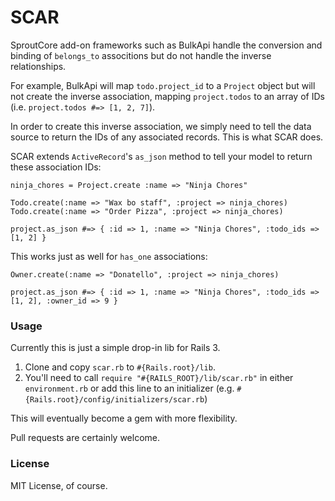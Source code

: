 # SCAR

SproutCore add-on frameworks such as BulkApi handle the conversion and binding of `belongs_to` associtions but do not handle the inverse relationships.

For example, BulkApi will map `todo.project_id` to a `Project` object but will not create the inverse association, mapping `project.todos` to an array of IDs (i.e. `project.todos #=> [1, 2, 7]`).

In order to create this inverse association, we simply need to tell the data source to return the IDs of any associated records. This is what SCAR does.

SCAR extends `ActiveRecord`'s `as_json` method to tell your model to return these association IDs:

    ninja_chores = Project.create :name => "Ninja Chores"

    Todo.create(:name => "Wax bo staff", :project => ninja_chores)
    Todo.create(:name => "Order Pizza", :project => ninja_chores)

    project.as_json #=> { :id => 1, :name => "Ninja Chores", :todo_ids => [1, 2] }

This works just as well for `has_one` associations:

    Owner.create(:name => "Donatello", :project => ninja_chores)

    project.as_json #=> { :id => 1, :name => "Ninja Chores", :todo_ids => [1, 2], :owner_id => 9 }

### Usage

Currently this is just a simple drop-in lib for Rails 3.

1. Clone and copy `scar.rb` to `#{Rails.root}/lib`.
1. You'll need to call `require "#{RAILS_ROOT}/lib/scar.rb"` in either `environment.rb` or add this line to an initializer (e.g. `#{Rails.root}/config/initializers/scar.rb`)

This will eventually become a gem with more flexibility.

Pull requests are certainly welcome.


### License

MIT License, of course.